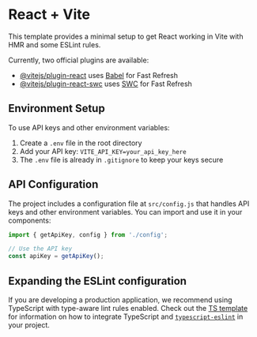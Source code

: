 # React + Vite

This template provides a minimal setup to get React working in Vite with HMR and some ESLint rules.

Currently, two official plugins are available:

- [@vitejs/plugin-react](https://github.com/vitejs/vite-plugin-react/blob/main/packages/plugin-react) uses [Babel](https://babeljs.io/) for Fast Refresh
- [@vitejs/plugin-react-swc](https://github.com/vitejs/vite-plugin-react/blob/main/packages/plugin-react-swc) uses [SWC](https://swc.rs/) for Fast Refresh

## Environment Setup

To use API keys and other environment variables:

1. Create a `.env` file in the root directory
2. Add your API key: `VITE_API_KEY=your_api_key_here`
3. The `.env` file is already in `.gitignore` to keep your keys secure

## API Configuration

The project includes a configuration file at `src/config.js` that handles API keys and other environment variables. You can import and use it in your components:

```javascript
import { getApiKey, config } from './config';

// Use the API key
const apiKey = getApiKey();
```

## Expanding the ESLint configuration

If you are developing a production application, we recommend using TypeScript with type-aware lint rules enabled. Check out the [TS template](https://github.com/vitejs/vite/tree/main/packages/create-vite/template-react-ts) for information on how to integrate TypeScript and [`typescript-eslint`](https://typescript-eslint.io) in your project.
